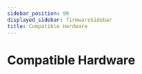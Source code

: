 ```yaml
---
sidebar_position: 99
displayed_sidebar: firmwareSidebar
title: Compatible Hardware
---
```


# Compatible Hardware

